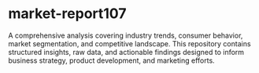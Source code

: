 # market-report107
A comprehensive analysis covering industry trends, consumer behavior, market segmentation, and competitive landscape. This repository contains structured insights, raw data, and actionable findings designed to inform business strategy, product development, and marketing efforts.  
